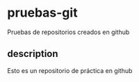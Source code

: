 # pruebas-git
Pruebas de repositorios creados en github

## description
Esto es un repositorio de práctica en github
